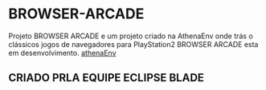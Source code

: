 # BROWSER-ARCADE
Projeto BROWSER ARCADE e um projeto criado na AthenaEnv onde trás o clássicos jogos de navegadores para PlayStation2 BROWSER ARCADE esta em desenvolvimento. 
[athenaEnv](https://github.com/DanielSant0s/AthenaEnv)
## CRIADO PRLA EQUIPE ECLIPSE BLADE 

